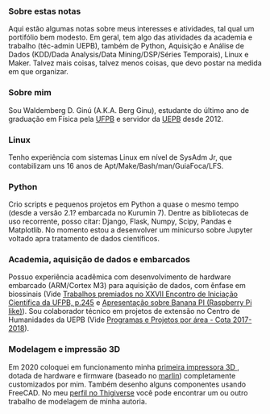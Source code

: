 ### Sobre estas notas

Aqui estão algumas notas sobre meus interesses e atividades, tal qual um portifólio bem modesto. Em geral, tem algo das atividades da academia e trabalho (téc-admin UEPB), também de Python, Aquisição e Análise de Dados (KDD/Dada Analysis/Data Mining/DSP/Séries Temporais), Linux e Maker. Talvez mais coisas, talvez menos coisas, que devo postar na medida em que organizar.

### Sobre mim

Sou Waldemberg D. Ginú (A.K.A. Berg Ginu), estudante do último ano de graduação em Física pela [UFPB][ufpb] e servidor da [UEPB][uepb] desde 2012.

### Linux
Tenho experiência com sistemas Linux em nível de SysAdm Jr, que contabilizam uns 16 anos de Apt/Make/Bash/man/GuiaFoca/LFS.

### Python
Crio scripts e pequenos projetos em Python a quase o mesmo tempo (desde a versão 2.1? embarcada no Kurumin 7). Dentre as bibliotecas  de uso recorrente, posso citar: Django, Flask, Numpy, Scipy, Pandas e Matplotlib. No momento estou a desenvolver um minicurso sobre Jupyter voltado apra tratamento de dados científicos.

### Academia, aquisição de dados e embarcados
Possuo experiência acadêmica com desenvolvimento de hardware embarcado (ARM/Cortex M3) para aquisição de dados, com ênfase em biossinais (Vide [Trabalhos premiados no XXVII Encontro 
de Iniciação Científica da UFPB, p.245][iniciados] e [Apresentação sobre Banana PI (Raspberry Pi like)][apres_bpi]). Sou colaborador técnico em projetos de extensão no Centro de Humanidades da UEPB (Vide [Programas e Projetos por área - Cota 2017-2018][uepb_projeto_ex1]).

### Modelagem e impressão 3D
Em 2020 coloquei em funcionamento minha [primeira impressora 3D ][igi3], dotada de hardware e firmware (baseado no [marlin][marlin]) completamente customizados por mim. Também desenho alguns componentes usando FreeCAD. No meu [perfil no Thigiverse][thigiverse] você pode encontrar um ou outro trabalho de modelagem de minha autoria.


[iniciados]: http://www.propesq.ufpb.br/propesq/contents/downloads/serie-iniciados/iniciadosvol25.pdf#page=245
[ufpb]: https://www.ufpb.br/
[uepb]: https://uepb.edu.br/
[apres_bpi]: https://www.slideshare.net/bergginu/pal-bpi
[igi3]: https://www.instagram.com/p/CBX14ijAhMZ/?utm_medium=copy_link
[marlin]: https://marlinfw.org/
[thigiverse]: https://www.thingiverse.com/bergginu/designs
[uepb_projeto_ex1]: https://proreitorias.uepb.edu.br/proex/download/documentos/1.-CADASTRO-DE-TODOS-OS-PROGRAMAS-E-PROJETOS-POR-AREA-COORDENADORES-COLABORADORES-E-TEC.-ADMINISTRATIVOS.pdf#page=16
